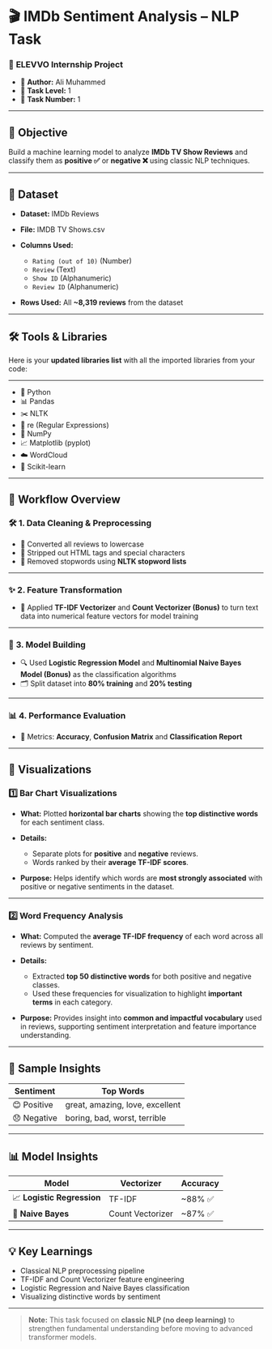 # 🎬 IMDb Sentiment Analysis – NLP Task

### 🚀 **ELEVVO Internship Project**

* 👤 **Author:** Ali Muhammed
* 🧠 **Task Level:** 1
* 🚀 **Task Number:** 1


---

## 🎯 **Objective**

Build a machine learning model to analyze **IMDb TV Show Reviews** and classify them as **positive ✅** or **negative ❌** using classic NLP techniques.

---

## 📁 **Dataset**

* **Dataset:** IMDb Reviews
* **File:** IMDB TV Shows.csv
* **Columns Used:**

  * `Rating (out of 10)` (Number)
  * `Review` (Text)
  * `Show ID` (Alphanumeric)
  * `Review ID` (Alphanumeric)

* **Rows Used:** All **\~8,319 reviews** from the dataset

---

## 🛠 **Tools & Libraries**

Here is your **updated libraries list** with all the imported libraries from your code:

---

* 🐍 Python
* 📊 Pandas
* ✂️ NLTK
* 🔡 re (Regular Expressions)
* 🔢 NumPy
* 📈 Matplotlib (pyplot)
* ☁️ WordCloud
* 🤖 Scikit-learn

---

## 🔄 **Workflow Overview**

### 🛠️ **1. Data Cleaning & Preprocessing**

* 🔡 Converted all reviews to lowercase
* 🧹 Stripped out HTML tags and special characters
* 🚫 Removed stopwords using **NLTK stopword lists**

---

### ✨ **2. Feature Transformation**

* 🧮 Applied **TF-IDF Vectorizer** and **Count Vectorizer (Bonus)** to turn text data into numerical feature vectors for model training

---

### 🤖 **3. Model Building**

* 🔍 Used **Logistic Regression Model** and **Multinomial Naive Bayes Model (Bonus)** as the classification algorithms
* 🗂️ Split dataset into **80% training** and **20% testing**

---

### 📊 **4. Performance Evaluation**

* 🎯 Metrics: **Accuracy**, **Confusion Matrix** and **Classification Report**
---

## 🎨 **Visualizations**

### 1️⃣ **Bar Chart Visualizations**

* **What:** Plotted **horizontal bar charts** showing the **top distinctive words** for each sentiment class.
* **Details:**

  * Separate plots for **positive** and **negative** reviews.
  * Words ranked by their **average TF-IDF scores**.
* **Purpose:** Helps identify which words are **most strongly associated** with positive or negative sentiments in the dataset.

---

### 2️⃣ **Word Frequency Analysis**

* **What:** Computed the **average TF-IDF frequency** of each word across all reviews by sentiment.
* **Details:**

  * Extracted **top 50 distinctive words** for both positive and negative classes.
  * Used these frequencies for visualization to highlight **important terms** in each category.
* **Purpose:** Provides insight into **common and impactful vocabulary** used in reviews, supporting sentiment interpretation and feature importance understanding.

---

## 🔎 **Sample Insights**

| Sentiment   | Top Words                       |
| ----------- | ------------------------------- |
| 😊 Positive | great, amazing, love, excellent |
| 😞 Negative | boring, bad, worst, terrible    |

---

## 📊 **Model Insights**

| **Model**                  | **Vectorizer** | **Accuracy**   |
| -------------------------- | -------------- | -------------- |
| 📈 **Logistic Regression** | TF-IDF         | \~88% ✅ |
| 🤖 **Naive Bayes**         | Count Vectorizer         | \~87% ✅       |

---

## 💡 **Key Learnings**

* Classical NLP preprocessing pipeline
* TF-IDF and Count Vectorizer feature engineering
* Logistic Regression and Naive Bayes classification
* Visualizing distinctive words by sentiment

---

> **Note:** This task focused on **classic NLP (no deep learning)** to strengthen fundamental understanding before moving to advanced transformer models.


